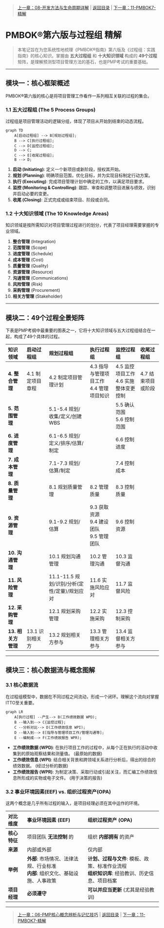 > [上一章：08-开发方法与生命周期详解](08-开发方法与生命周期详解.md) | [返回目录](../README.md) | [下一章：11-PMBOK7-精解](11-PMBOK7-精解.md)
# PMBOK®第六版与过程组 精解

> 本笔记旨在为您系统性地梳理《PMBOK®指南》第六版及《过程组：实践指南》的核心知识。掌握由 **五大过程组** 和 **十大知识领域** 构成的 **49个过程** 矩阵，是理解预测型项目管理方法的基石，也是PMP考试的重要基础。

---

## 模块一：核心框架概述

PMBOK®第六版的核心是将项目管理工作看作一系列相互关联的过程的集合。

### 1.1 五大过程组 (The 5 Process Groups)

过程组是项目管理活动的逻辑分组，体现了项目从开始到结束的动态流程。

```mermaid
graph TD
    A[启动过程组] --> B[规划过程组];
    B --> C[执行过程组];
    C --> D[监控过程组];
    D --> C;
    C --> E[收尾过程组];
    B --> D;
```

1.  **启动 (Initiating)**: 定义一个新项目或新阶段，授权其开始。
2.  **规划 (Planning)**: 明确项目范围，优化目标，并为实现目标制定行动方案。
3.  **执行 (Executing)**: 完成项目管理计划中确定的工作，以满足项目要求。
4.  **监控 (Monitoring & Controlling)**: 跟踪、审查和调整项目进展与绩效，识别并启动必要的变更。
5.  **收尾 (Closing)**: 正式完成或结束项目、阶段或合同。

### 1.2 十大知识领域 (The 10 Knowledge Areas)

知识领域是按所需知识对项目管理过程进行的划分，代表了项目经理需要掌握的专业领域。

1.  **整合管理** (Integration)
2.  **范围管理** (Scope)
3.  **进度管理** (Schedule)
4.  **成本管理** (Cost)
5.  **质量管理** (Quality)
6.  **资源管理** (Resource)
7.  **沟通管理** (Communications)
8.  **风险管理** (Risk)
9.  **采购管理** (Procurement)
10. **相关方管理** (Stakeholder)

---

## 模块二：49个过程全景矩阵

下表是PMP考纲中最重要的图表之一，它将十大知识领域与五大过程组结合在一起，构成了49个具体的过程。

| **知识领域** | **启动过程组** | **规划过程组** | **执行过程组** | **监控过程组** | **收尾过程组** |
| :--- | :--- | :--- | :--- | :--- | :--- |
| **4. 整合管理** | 4.1 制定项目章程 | 4.2 制定项目管理计划 | 4.3 指导与管理项目工作<br>4.4 管理项目知识 | 4.5 监控项目工作<br>4.6 实施整体变更控制 | 4.7 结束项目或阶段 |
| **5. 范围管理** | | 5.1-5.4 规划/收集/定义/创建WBS | | 5.5 确认范围<br>5.6 控制范围 | |
| **6. 进度管理** | | 6.1-6.5 规划/定义/排序/估算/制定 | | 6.6 控制进度 | |
| **7. 成本管理** | | 7.1-7.3 规划/估算/制定 | | 7.4 控制成本 | |
| **8. 质量管理** | | 8.1 规划质量管理 | 8.2 管理质量 | 8.3 控制质量 | |
| **9. 资源管理** | | 9.1-9.2 规划/估算 | 9.3 获取资源<br>9.4 建设团队<br>9.5 管理团队 | 9.6 控制资源 | |
| **10. 沟通管理** | | 10.1 规划沟通管理 | 10.2 管理沟通 | 10.3 监督沟通 | |
| **11. 风险管理** | | 11.1-11.5 规划/识别/分析(定性/定量)/规划应对 | 11.6 实施风险应对 | 11.7 监督风险 | |
| **12. 采购管理** | | 12.1 规划采购管理 | 12.2 实施采购 | 12.3 控制采购 | |
| **13. 相关方管理** | 13.1 识别相关方 | 13.2 规划相关方参与 | 13.3 管理相关方参与 | 13.4 监督相关方参与 | |

---

## 模块三：核心数据流与概念图解

### 3.1 核心数据流

在过程组模型中，数据在不同过程之间流动，形成一个闭环。理解这个流向对掌握ITTO至关重要。

```mermaid
graph LR
    A[执行过程] --产生--> B(工作绩效数据 WPD);
    B --输入到--> C{监控过程};
    C --分析对比--> D(工作绩效信息 WPI);
    D --输入到--> E[指导与管理项目工作/管理沟通等];
    E --编制成--> F(工作绩效报告 WPR);
```

*   **工作绩效数据 (WPD)**: 在执行项目工作的过程中，从每个正在执行的活动中收集到的原始观察结果和测量值。 (最原始的数据)
*   **工作绩效信息 (WPI)**: 结合相关背景和跨领域关系进行分析后，得出的综合的绩效数据。 (经过分析的数据)
*   **工作绩效报告 (WPR)**: 为制定决策、采取行动或引起关注，而汇编工作绩效信息所形成的实物或电子文件。 (用于决策的报告)

### 3.2 事业环境因素(EEF) vs. 组织过程资产(OPA)

这两个概念是几乎所有过程的输入，是项目经理必须在其中运作的环境。

| 对比维度 | 事业环境因素 (EEF) | 组织过程资产 (OPA) |
| :--- | :--- | :--- |
| **核心特征** | 项目团队 **无法控制** 的 | 组织 **内部拥有** 的资产 |
| **来源** | 内部或外部 | 仅内部 |
| **举例** | **外部**: 市场情况、法律法规、行业标准<br>**内部**: 组织文化、基础设施、人事政策 | **计划、过程与文件**: 模板、政策、标准作业流程<br>**组织知识库**: 经验教训、历史信息、项目档案 |
| **项目经理** | **必须遵守** | **可以并应当更新** (尤其是经验教训) |

---
> [上一章：06-PMP核心概念辨析与记忆技巧](06-PMP核心概念辨析与记忆技巧.md) | [返回目录](../README.md) | [下一章：11-PMBOK7-精解](11-PMBOK7-精解.md)
